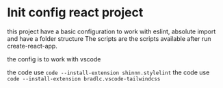 # Init config react project

this project have a basic configuration to work with eslint, absolute import and have a folder structure
The scripts are the scripts available after run create-react-app.

the config is to work with vscode

the code use `code --install-extension shinnn.stylelint`
the code use `code --install-extension bradlc.vscode-tailwindcss`
